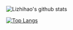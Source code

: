 ![Lizhihao's github stats](https://github-readme-stats.vercel.app/api?username=LiZhiHao97&bg_color=30,e96443,904e95&title_color=fff&text_color=fff)

[![Top Langs](https://github-readme-stats.vercel.app/api/top-langs/?username=LiZhiHao97&layout=compact)](https://github.com/anuraghazra/github-readme-stats)



<!--
**LiZhiHao97/LiZhiHao97** is a ✨ _special_ ✨ repository because its `README.md` (this file) appears on your GitHub profile.

Here are some ideas to get you started:

- 🔭 I’m currently working on ...
- 🌱 I’m currently learning ...
- 👯 I’m looking to collaborate on ...
- 🤔 I’m looking for help with ...
- 💬 Ask me about ...
- 📫 How to reach me: ...
- 😄 Pronouns: ...
- ⚡ Fun fact: ...
-->
